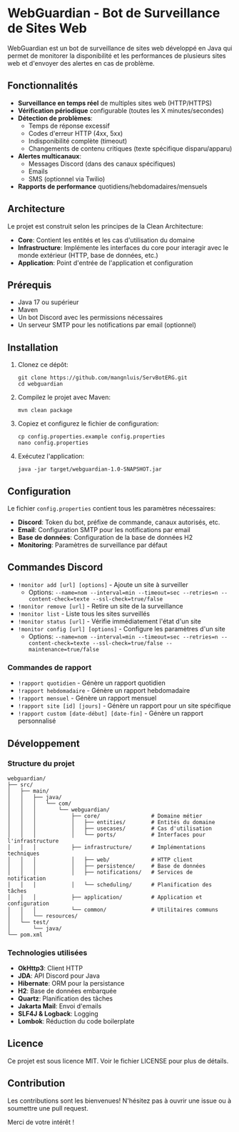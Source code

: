 # WebGuardian - Bot de Surveillance de Sites Web

WebGuardian est un bot de surveillance de sites web développé en Java qui permet de monitorer la disponibilité et les performances de plusieurs sites web et d'envoyer des alertes en cas de problème.

## Fonctionnalités

- **Surveillance en temps réel** de multiples sites web (HTTP/HTTPS)
- **Vérification périodique** configurable (toutes les X minutes/secondes)
- **Détection de problèmes**:
  - Temps de réponse excessif
  - Codes d'erreur HTTP (4xx, 5xx)
  - Indisponibilité complète (timeout)
  - Changements de contenu critiques (texte spécifique disparu/apparu)
- **Alertes multicanaux**:
  - Messages Discord (dans des canaux spécifiques)
  - Emails
  - SMS (optionnel via Twilio)
- **Rapports de performance** quotidiens/hebdomadaires/mensuels

## Architecture

Le projet est construit selon les principes de la Clean Architecture:

- **Core**: Contient les entités et les cas d'utilisation du domaine
- **Infrastructure**: Implémente les interfaces du core pour interagir avec le monde extérieur (HTTP, base de données, etc.)
- **Application**: Point d'entrée de l'application et configuration

## Prérequis

- Java 17 ou supérieur
- Maven
- Un bot Discord avec les permissions nécessaires
- Un serveur SMTP pour les notifications par email (optionnel)

## Installation

1. Clonez ce dépôt:
   ```
   git clone https://github.com/mangnluis/ServBotERG.git
   cd webguardian
   ```

2. Compilez le projet avec Maven:
   ```
   mvn clean package
   ```

3. Copiez et configurez le fichier de configuration:
   ```
   cp config.properties.example config.properties
   nano config.properties
   ```

4. Exécutez l'application:
   ```
   java -jar target/webguardian-1.0-SNAPSHOT.jar
   ```

## Configuration

Le fichier `config.properties` contient tous les paramètres nécessaires:

- **Discord**: Token du bot, préfixe de commande, canaux autorisés, etc.
- **Email**: Configuration SMTP pour les notifications par email
- **Base de données**: Configuration de la base de données H2
- **Monitoring**: Paramètres de surveillance par défaut

## Commandes Discord

- `!monitor add [url] [options]` - Ajoute un site à surveiller
  - Options: `--name=nom --interval=min --timeout=sec --retries=n --content-check=texte --ssl-check=true/false`
- `!monitor remove [url]` - Retire un site de la surveillance
- `!monitor list` - Liste tous les sites surveillés
- `!monitor status [url]` - Vérifie immédiatement l'état d'un site
- `!monitor config [url] [options]` - Configure les paramètres d'un site
  - Options: `--name=nom --interval=min --timeout=sec --retries=n --content-check=texte --ssl-check=true/false --maintenance=true/false`

### Commandes de rapport

- `!rapport quotidien` - Génère un rapport quotidien
- `!rapport hebdomadaire` - Génère un rapport hebdomadaire
- `!rapport mensuel` - Génère un rapport mensuel
- `!rapport site [id] [jours]` - Génère un rapport pour un site spécifique
- `!rapport custom [date-début] [date-fin]` - Génère un rapport personnalisé

## Développement

### Structure du projet

```
webguardian/
├── src/
│   ├── main/
│   │   ├── java/
│   │   │   └── com/
│   │   │       └── webguardian/
│   │   │           ├── core/                # Domaine métier
│   │   │           │   ├── entities/        # Entités du domaine
│   │   │           │   ├── usecases/        # Cas d'utilisation
│   │   │           │   └── ports/           # Interfaces pour l'infrastructure
│   │   │           ├── infrastructure/      # Implémentations techniques
│   │   │           │   ├── web/             # HTTP client
│   │   │           │   ├── persistence/     # Base de données
│   │   │           │   ├── notifications/   # Services de notification
│   │   │           │   └── scheduling/      # Planification des tâches
│   │   │           ├── application/         # Application et configuration
│   │   │           └── common/              # Utilitaires communs
│   │   └── resources/
│   └── test/
│       └── java/
└── pom.xml
```

### Technologies utilisées

- **OkHttp3**: Client HTTP
- **JDA**: API Discord pour Java
- **Hibernate**: ORM pour la persistance
- **H2**: Base de données embarquée
- **Quartz**: Planification des tâches
- **Jakarta Mail**: Envoi d'emails
- **SLF4J & Logback**: Logging
- **Lombok**: Réduction du code boilerplate

## Licence

Ce projet est sous licence MIT. Voir le fichier LICENSE pour plus de détails.

## Contribution

Les contributions sont les bienvenues! N'hésitez pas à ouvrir une issue ou à soumettre une pull request.

Merci de votre intérêt !

